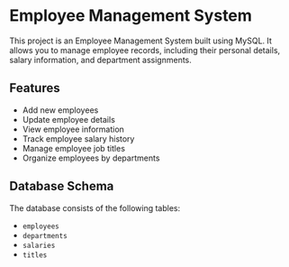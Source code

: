# Employee Management System

This project is an Employee Management System built using MySQL. It allows you to manage employee records, including their personal details, salary information, and department assignments.

## Features

- Add new employees
- Update employee details
- View employee information
- Track employee salary history
- Manage employee job titles
- Organize employees by departments

## Database Schema

The database consists of the following tables:

- `employees`
- `departments`
- `salaries`
- `titles`
